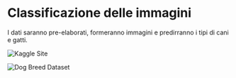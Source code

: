 # Classificazione delle immagini
I dati saranno pre-elaborati, formeranno immagini e predirranno i tipi di cani e gatti.




 
![Kaggle Site](https://github.com/RaghavPrabhu/Deep-Learning/blob/master/dogs_breed_classification/img/kaggle_site.png)
 

![Dog Breed Dataset](https://github.com/RaghavPrabhu/Deep-Learning/blob/master/dogs_breed_classification/img/dogs_type_small.png)


 
